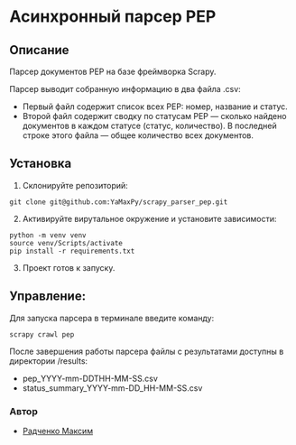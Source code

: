 # Асинхронный парсер PEP

## Описание

Парсер документов PEP на базе фреймворка Scrapy.

Парсер выводит собранную информацию в два файла .csv:
- Первый файл содержит список всех PEP: номер, название и статус.
- Второй файл содержит сводку по статусам PEP — сколько найдено документов в каждом статусе (статус, количество). В последней строке этого файла — общее количество всех документов.

## Установка
1. Склонируйте репозиторий:
```
git clone git@github.com:YaMaxPy/scrapy_parser_pep.git
```
2. Активируйте вирутальное окружение и установите зависимости:
```
python -m venv venv
source venv/Scripts/activate
pip install -r requirements.txt
```
3. Проект готов к запуску.

## Управление:

Для запуска парсера в терминале введите команду:
```
scrapy crawl pep
```
После завершения работы парсера файлы с результатами доступны в директории /results:
- pep_YYYY-mm-DDTHH-MM-SS.csv
- status_summary_YYYY-mm-DD_HH-MM-SS.csv

### Автор
- [Радченко Максим](https://github.com/YaMaxPy "GitHub аккаунт")